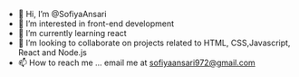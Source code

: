 - 👋 Hi, I’m @SofiyaAnsari
- 👀 I’m interested in front-end development
- 🌱 I’m currently learning react
- 💞️ I’m looking to collaborate on projects related to HTML, CSS,Javascript, React and Node.js
- 📫 How to reach me ... email me at sofiyaansari972@gmail.com

<!---
SofiyaAnsari/SofiyaAnsari is a ✨ special ✨ repository because its `README.md` (this file) appears on your GitHub profile.
You can click the Preview link to take a look at your changes.
--->
